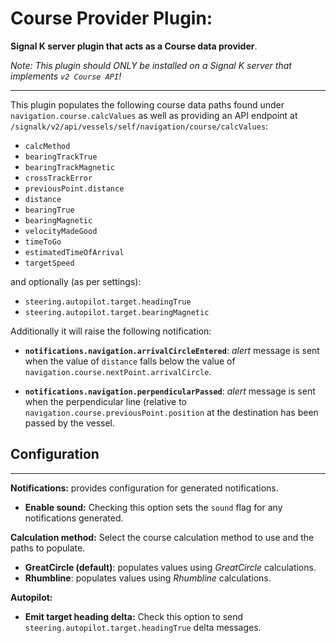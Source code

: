 # Course Provider Plugin:

__Signal K server plugin that acts as a Course data provider__.

_Note: This plugin should ONLY be installed on a Signal K server that implements `v2 Course API`!_

---

This plugin populates the following course data paths found under `navigation.course.calcValues` as well as providing an API endpoint at `/signalk/v2/api/vessels/self/navigation/course/calcValues`:

- `calcMethod`
- `bearingTrackTrue`
- `bearingTrackMagnetic`
- `crossTrackError`
- `previousPoint.distance`
- `distance`
- `bearingTrue`
- `bearingMagnetic`
- `velocityMadeGood`
- `timeToGo`
- `estimatedTimeOfArrival`
- `targetSpeed`

and optionally (as per settings):
- `steering.autopilot.target.headingTrue`
- `steering.autopilot.target.bearingMagnetic`



Additionally it will raise the following notification:
- **`notifications.navigation.arrivalCircleEntered`**: _alert_ message is sent when the value of `distance` falls below the value of `navigation.course.nextPoint.arrivalCircle`.

- **`notifications.navigation.perpendicularPassed`**: _alert_ message is sent when the perpendicular line (relative to `navigation.course.previousPoint.position` at the destination has been passed by the vessel.

## Configuration
---
**Notifications:** provides configuration for generated notifications.

- **Enable sound:** Checking this option sets the `sound` flag for any notifications generated.

**Calculation method:** Select the course calculation method to use and the paths to populate.

- **GreatCircle (default)**: populates values using _GreatCircle_ calculations.
- **Rhumbline**: populates values using _Rhumbline_ calculations.

**Autopilot:**
- **Emit target heading delta:** Check this option to send `steering.autopilot.target.headingTrue` delta messages.





